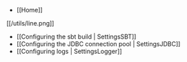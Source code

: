 - [[Home]]

[[/utils/line.png]]

- [[Configuring the sbt build | SettingsSBT]]
- [[Configuring the JDBC connection pool | SettingsJDBC]]
- [[Configuring logs | SettingsLogger]]